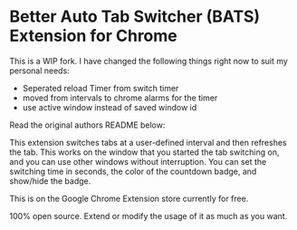 # Better Auto Tab Switcher (BATS) Extension for Chrome

This is a WIP fork. I have changed the following things right now to suit my personal needs:
- Seperated reload Timer from switch timer
- moved from intervals to chrome alarms for the timer
- use active window instead of saved window id

Read the original authors README below:


This extension switches tabs at a user-defined interval and then refreshes the tab. This works on the window that you started the tab switching on, and you can use other windows without interruption. You can set the switching time in seconds, the color of the countdown badge, and show/hide the badge.

This is on the Google Chrome Extension store currently for free.

100% open source. Extend or modify the usage of it as much as you want.

